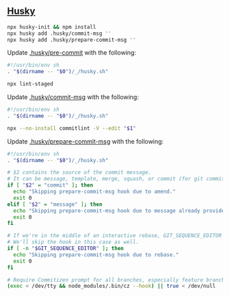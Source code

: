 ## [Husky](https://typicode.github.io/husky/)

```bash
npx husky-init && npm install
npx husky add .husky/commit-msg ''
npx husky add .husky/prepare-commit-msg ''
```

Update [.husky/pre-commit](../.husky/pre-commit) with the following:

```bash
#!/usr/bin/env sh
. "$(dirname -- "$0")/_/husky.sh"

npx lint-staged
```

Update [.husky/commit-msg](../.husky/commit-msg) with the following:

```bash
#!/usr/bin/env sh
. "$(dirname -- "$0")/_/husky.sh"

npx --no-install commitlint -V --edit "$1"
```

Update [.husky/prepare-commit-msg](../.husky/prepare-commit-msg) with the following:

```bash
#!/usr/bin/env sh
. "$(dirname -- "$0")/_/husky.sh"

# $2 contains the source of the commit message.
# It can be message, template, merge, squash, or commit (for git commit --amend)
if [ "$2" = "commit" ]; then
  echo "Skipping prepare-commit-msg hook due to amend."
  exit 0
elif [ "$2" = "message" ]; then
  echo "Skipping prepare-commit-msg hook due to message already provided."
  exit 0
fi

# If we're in the middle of an interactive rebase, GIT_SEQUENCE_EDITOR will be set.
# We'll skip the hook in this case as well.
if [ -n "$GIT_SEQUENCE_EDITOR" ]; then
  echo "Skipping prepare-commit-msg hook due to rebase."
  exit 0
fi

# Require Commitizen prompt for all branches, especially feature branches.
(exec < /dev/tty && node_modules/.bin/cz --hook) || true < /dev/null
```
